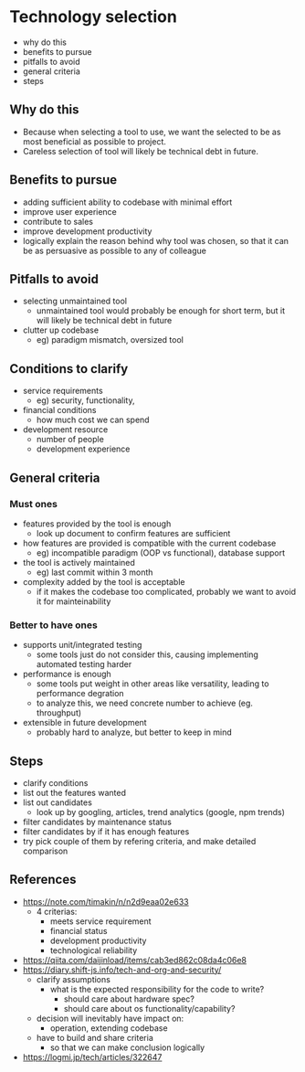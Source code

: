# Technology selection
- why do this
- benefits to pursue
- pitfalls to avoid
- general criteria
- steps

## Why do this
- Because when selecting a tool to use, we want the selected to be as most beneficial as possible to project.
- Careless selection of tool will likely be technical debt in future.

## Benefits to pursue
- adding sufficient ability to codebase with minimal effort
- improve user experience
- contribute to sales
- improve development productivity
- logically explain the reason behind why tool was chosen, so that it can be as persuasive as possible to any of colleague

## Pitfalls to avoid
- selecting unmaintained tool
  - unmaintained tool would probably be enough for short term, but it will likely be technical debt in future
- clutter up codebase
  - eg) paradigm mismatch, oversized tool

## Conditions to clarify
- service requirements
  - eg) security, functionality, 
- financial conditions
  - how much cost we can spend
- development resource
  - number of people
  - development experience

## General criteria
### Must ones
- features provided by the tool is enough
  - look up document to confirm features are sufficient
- how features are provided is compatible with the current codebase
  - eg) incompatible paradigm (OOP vs functional), database support
- the tool is actively maintained
  - eg) last commit within 3 month
- complexity added by the tool is acceptable
  - if it makes the codebase too complicated, probably we want to avoid it for mainteinability

### Better to have ones
- supports unit/integrated testing
  - some tools just do not consider this, causing implementing automated testing harder
- performance is enough
  - some tools put weight in other areas like versatility, leading to performance degration
  - to analyze this, we need concrete number to achieve (eg. throughput)
- extensible in future development
  - probably hard to analyze, but better to keep in mind

## Steps
- clarify conditions
- list out the features wanted
- list out candidates
  - look up by googling, articles, trend analytics (google, npm trends)
- filter candidates by maintenance status
- filter candidates by if it has enough features
- try pick couple of them by refering criteria, and make detailed comparison

## References
- https://note.com/timakin/n/n2d9eaa02e633
  - 4 criterias:
    - meets service requirement
    - financial status
    - development productivity
    - technological reliability
- https://qiita.com/daijinload/items/cab3ed862c08da4c06e8
- https://diary.shift-js.info/tech-and-org-and-security/
  - clarify assumptions
    - what is the expected responsibility for the code to write?
      - should care about hardware spec?
      - should care about os functionality/capability?
  - decision will inevitably have impact on:
    - operation, extending codebase
  - have to build and share criteria
    - so that we can make conclusion logically
- https://logmi.jp/tech/articles/322647
